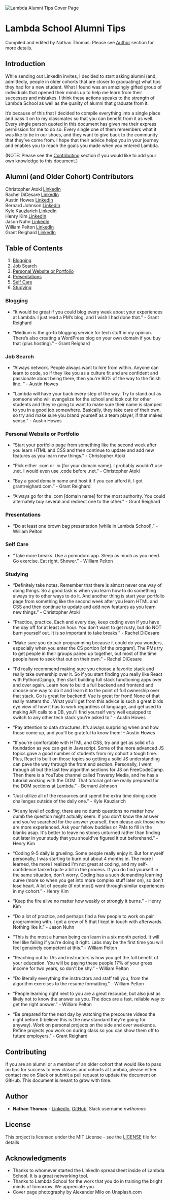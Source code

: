 ![Lambda Alumni Tips Cover Page](./images/alumni-tips-cover-page.png)

# Lambda School Alumni Tips

Compiled and edited by Nathan Thomas. Please see [Author](#author) section for more details.

## Introduction

While sending out LinkedIn invites, I decided to start asking alumni (and, admittedly, people in older cohorts that are closer to graduating) what tips they had for a new student. What I found was an amazingly gifted group of individuals that opened their minds up to help me learn from their successes and mistakes. I think these actions speaks to the strength of Lambda School as well as the quality of alumni that graduate from it.

It’s because of this that I decided to compile everything into a single place and pass it on to my classmates so that you can benefit from it as well. Every single person quoted in this document has given me their express permission for me to do so. Every single one of them remembers what it was like to be in our shoes, and they want to give back to the community that they’ve come from. I hope that their advice helps you in your journey and enables you to reach the goals you made when you entered Lambda.

(NOTE: Please see the [Contributing](#contributing) section if you would like to add your own knowledge to this document.)

## Alumni (and Older Cohort) Contributors

Christopher Atoki [LinkedIn](https://www.linkedin.com/in/christopher-atoki/)<br/>
Rachel DiCesare [LinkedIn](https://www.linkedin.com/in/rachel-dicesare-a86889ba/)<br/>
Austin Howes [LinkedIn](https://www.linkedin.com/in/austinhowes/)<br/>
Bernard Johnson [LinkedIn](https://www.linkedin.com/in/bernard-johnson-b59b86168/)<br/>
Kyle Kauzlarich [LinkedIn](https://www.linkedin.com/in/kyle-kauzlarich-781b86140/)<br/>
Henry Kim [LinkedIn](https://www.linkedin.com/in/henrykim212/)<br/>
Jason Nuhn [LinkedIn](https://www.linkedin.com/in/jasonnuhn/)<br/>
William Pelton [LinkedIn](https://www.linkedin.com/in/william-pelton/)<br/>
Grant Reighard [LinkedIn](https://www.linkedin.com/in/grantreighard/)<br/>

## Table of Contents

1. [Blogging](#blogging)
2. [Job Search](#job-search)
3. [Personal Website or Portfolio](#personal-website-or-portfolio)
4. [Presentations](#presentations)
5. [Self Care](#self-care)
6. [Studying](#studying)

### Blogging

- “It would be great if you could blog every week about your experiences at Lambda. I just read a PM’s blog, and I wish I had done that.” - Grant Reighard

- “Medium is the go-to blogging service for tech stuff in my opinion. There’s also creating a WordPress blog on your own domain if you buy that (plus hosting).” - Grant Reighard

### Job Search

- “Always network. People always want to hire from within. Anyone can learn to code, so if they like you as a culture fit and are confident and passionate about being there, then you're 90% of the way to the finish line. “ - Austin Howes

- “Lambda will have your back every step of the way. Try to stand out as someone who will evangelize for the school and look out for other students and they're going to want to make sure their name is stamped to you in a good job somewhere. Basically, they take care of their own, so try and make sure you brand yourself as a team player, if that makes sense.” - Austin Howes

### Personal Website or Portfolio

- “Start your portfolio page from something like the second week after you learn HTML and CSS and then continue to update and add new features as you learn new things.” - Christopher Atoki

- “Pick either .com or .io [for your domain name]. I probably wouldn’t use .net. I would even use .code before .net.” - Christopher Atoki

- “Buy a good domain name and host it if you can afford it. I got grantreighard.com.” - Grant Reighard

- “Always go for the .com [domain name] for the most authority. You could alternately buy several and redirect one to the other.” - Grant Reighard

### Presentations

- “Do at least one brown bag presentation [while in Lambda School].” - William Pelton

### Self Care

- “Take more breaks. Use a pomodoro app. Sleep as much as you need. Go exercise. Eat right. Shower.” - William Pelton

### Studying

- “Definitely take notes. Remember that there is almost never one way of doing things. So a good task is when you learn how to do something always try to other ways to do it. And another thing is start your portfolio page from something like the second week after you learn HTML and CSS and then continue to update and add new features as you learn new things.” - Christopher Atoki

- “Practice, practice. Each and every day, keep coding even if you have the day off for at least an hour. You don’t want to get rusty, but do NOT burn yourself out. It is so important to take breaks.” - Rachel DiCesare

- “Make sure you do pair programming because it could do you wonders, especially when you enter the CS portion [of the program]. The PMs try to get people in their groups paired up together, but most of the time people have to seek that out on their own.” - Rachel DiCesare

- “I'd really recommend making sure you choose a favorite stack and really take ownership over it. So if you start finding you really like React with Python/Django, then start building full stack functioning apps over and over again. Learn how to build a full backend and frontend and choose one way to do it and learn it to the point of full ownership over that stack. Go is great for backend! Vue is great for front! None of that really matters tho.. What you'll get from this advice is such a great birds eye view of how it has to work regardless of language, and get used to making API calls to a DB, you'll find yourself very well equipped to switch to any other tech stack you're asked to.” - Austin Howes

- “Pay attention to data structures. It’s always surprising when and how those come up, and you’ll be grateful to know them! - Austin Howes

- “If you're comfortable with HTML and CSS, try and get as solid of a foundation as you can get in Javascript. Some of the more advanced JS topics gave a good number of students from my cohort a tough time. Plus, React is built on those topics so getting a solid JS understanding can pave the way through the front end section. Personally, I went through all but the last few algorithm sections for JS on FreeCodeCamp. Then there is a YouTube channel called Traversy Media, and he has a tutorial working with the DOM. That tutorial got me really prepared for the DOM sections at Lambda.” - Bernard Johnson

- “Just utilize all of the resources and spend the extra time doing code challenges outside of the daily one.” - Kyle Kauzlarich

- “At any level of coding, there are no dumb questions no matter how dumb the question might actually seem. If you don't know the answer and you've searched for the answer yourself, then please ask those who are more experienced. Ask your fellow buddies or PMs to fill in the blanks asap. It's better to leave no stones unturned rather than finding out later in your study that you should've figured it out beforehand.” - Henry Kim

* “Coding 9-5 daily is grueling. Some people really enjoy it. But for myself personally, I was starting to burn out about 4 months in. The more I learned, the more I realized I'm not great at coding, and my self-confidence tanked quite a bit in the process. If you do find yourself in the same situation, don't worry. Coding has a such demanding learning curve (more so when you get into more complex stuff later on), so don't lose heart. A lot of people (if not most) went through similar experiences in my cohort.” - Henry Kim

* “Keep the fire alive no matter how weakly or strongly it burns.” - Henry Kim

* “Do a lot of practice, and perhaps find a few people to work on pair programming with. I got a crew of 5 that I kept in touch with afterwards. Nothing like it.” - Jason Nuhn

* “This is the most a human being can learn in a six month period. It will feel like failing if you're doing it right. Labs may be the first time you will feel genuinely competent at this.” - William Pelton

* “Reaching out to TAs and instructors is how you get the full benefit of your education. You will be paying these people 17% of your gross income for two years, so don't be shy.” - William Pelton

* “Do literally everything the instructors and staff tell you, from the algorithm exercises to the resume formatting.” - William Pelton

* “People learning right next to you are a great resource, but also just as likely not to know the answer as you. The docs are a fast, reliable way to get the right answer.” - William Pelton

* “Be prepared for the next day by watching the precourse videos the night before (I believe this is the new standard they're going for anyway). Work on personal projects on the side and over weekends. Refine projects you work on during class so you can show them off to future employers.” - Grant Reighard

## Contributing

If you are an alumni or a member of an older cohort that would like to pass on tips for success to new classes and cohorts at Lambda, please either contact me on Slack or submit a pull request to update the document on GitHub. This document is meant to grow with time.

## Author

- **Nathan Thomas** - [LinkedIn](https://www.linkedin.com/in/nathan-thomas-644b3339/), [GitHub](https://github.com/nwthomas), Slack username _nwthomas_

## License

This project is licensed under the MIT License - see the [LICENSE](LICENSE) file for details

## Acknowledgments

- Thanks to whomever started the LinkedIn spreadsheet inside of Lambda School. It is a great networking tool.
- Thanks to Lambda School for the work that you do in training the bright minds of tomorrow. We appreciate you.
- Cover page photography by Alexander Milo on Unsplash.com

